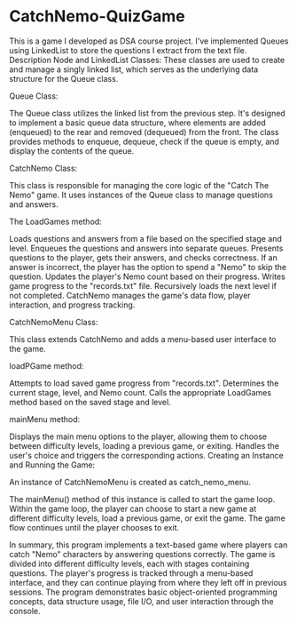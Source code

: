 # CatchNemo-QuizGame
This is a game I developed as DSA course project. I've implemented Queues using LinkedList to store the questions I extract from the text file.
Description
Node and LinkedList Classes: These classes are used to create and manage a singly linked list, which serves as the underlying data structure for the Queue class.

Queue Class:

The Queue class utilizes the linked list from the previous step. It's designed to implement a basic queue data structure, where elements are added (enqueued) to the rear and removed (dequeued) from the front. The class provides methods to enqueue, dequeue, check if the queue is empty, and display the contents of the queue.

CatchNemo Class:

This class is responsible for managing the core logic of the "Catch The Nemo" game. It uses instances of the Queue class to manage questions and answers.

The LoadGames method:

Loads questions and answers from a file based on the specified stage and level. Enqueues the questions and answers into separate queues. Presents questions to the player, gets their answers, and checks correctness. If an answer is incorrect, the player has the option to spend a "Nemo" to skip the question. Updates the player's Nemo count based on their progress. Writes game progress to the "records.txt" file. Recursively loads the next level if not completed. CatchNemo manages the game's data flow, player interaction, and progress tracking.

CatchNemoMenu Class:

This class extends CatchNemo and adds a menu-based user interface to the game.

loadPGame method:

Attempts to load saved game progress from "records.txt". Determines the current stage, level, and Nemo count. Calls the appropriate LoadGames method based on the saved stage and level.

mainMenu method:

Displays the main menu options to the player, allowing them to choose between difficulty levels, loading a previous game, or exiting. Handles the user's choice and triggers the corresponding actions. Creating an Instance and Running the Game:

An instance of CatchNemoMenu is created as catch_nemo_menu.

The mainMenu() method of this instance is called to start the game loop. Within the game loop, the player can choose to start a new game at different difficulty levels, load a previous game, or exit the game. The game flow continues until the player chooses to exit.

In summary, this program implements a text-based game where players can catch "Nemo" characters by answering questions correctly. The game is divided into different difficulty levels, each with stages containing questions. The player's progress is tracked through a menu-based interface, and they can continue playing from where they left off in previous sessions. The program demonstrates basic object-oriented programming concepts, data structure usage, file I/O, and user interaction through the console.



